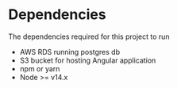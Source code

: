 # Dependencies

The dependencies required for this project to run

-   AWS RDS running postgres db
-   S3 bucket for hosting Angular application
-   npm or yarn
-   Node >= v14.x